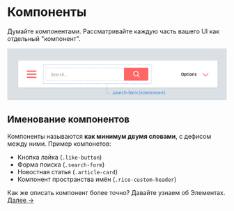 Компоненты
==========

Думайте компонентами. Рассматривайте каждую часть вашего UI как отдельный "компонент".

![](images/component-example.png)

## Именование компонентов
Компоненты называются **как минимум двумя словами**, с дефисом между ними. Пример компонетов:

  * Кнопка лайка (`.like-button`)
  * Форма поиска (`.search-form`)
  * Новостная статья (`.article-card`)
  * Компонент пространства имён (`.rico-custom-header`)

Как же описать компонент более точно? Давайте узнаем об Элементах.
[Далее →](elements.md)
<!-- {p:.pull-box} -->
